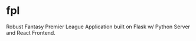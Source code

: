 # fpl
Robust Fantasy Premier League Application built on Flask w/ Python Server and React Frontend.
